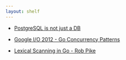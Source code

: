 ```yaml
---
layout: shelf
---
```


- [PostgreSQL is not just a DB](https://www.youtube.com/watch?v=VEWXmdjzIpQ)

- [Google I/O 2012 - Go Concurrency Patterns](https://www.youtube.com/watch?v=f6kdp27TYZs)

- [Lexical Scanning in Go - Rob Pike](https://www.youtube.com/watch?v=HxaD_trXwRE)
